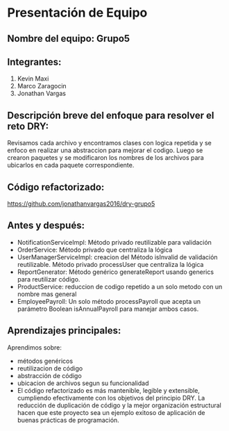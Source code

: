 # Presentación de Equipo

## Nombre del equipo: Grupo5

## Integrantes:
1. Kevin Maxi
2. Marco Zaragocin
3. Jonathan Vargas

## Descripción breve del enfoque para resolver el reto DRY:

Revisamos cada archivo y encontramos clases con logica repetida y se enfoco en realizar una abstraccion para mejorar el codigo. Luego se crearon paquetes y se modificaron los nombres de los archivos para ubicarlos en cada paquete correspondiente.

## Código refactorizado:
https://github.com/jonathanvargas2016/dry-grupo5

## Antes y después:

- NotificationServiceImpl: Método privado reutilizable para validación
- OrderService: Método privado que centraliza la lógica
- UserManagerServiceImpl: creacion del Método isInvalid de validación reutilizable. Método privado processUser que centraliza la lógica
- ReportGenerator: Método genérico generateReport usando generics para reutilizar código.
- ProductService: reduccion de codigo repetido a un solo metodo con un nombre mas general
- EmployeePayroll: Un solo método processPayroll que acepta un parámetro Boolean isAnnualPayroll para manejar ambos casos.

## Aprendizajes principales:
Aprendimos sobre: 
 - métodos genéricos
 - reutilizacion de código
 - abstracción de código
 - ubicacion de archivos segun su funcionalidad
 - El código refactorizado es más mantenible, legible y extensible, cumpliendo efectivamente con los objetivos del principio DRY. La reducción de duplicación de código y la mejor organización estructural hacen que este proyecto sea un ejemplo exitoso de aplicación de buenas prácticas de programación.